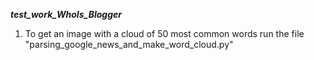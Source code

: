 _____________________________test_work_WhoIs_Blogger_____________________________
1. To get an image with a cloud of 50 most common words run the file 
   "parsing_google_news_and_make_word_cloud.py"
